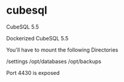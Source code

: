 # cubesql
CubeSQL 5.5

Dockerized CubeSQL 5.5

You'll have to mount the following Directories

/settings
/opt/databases
/opt/backups

Port 4430 is exposed
